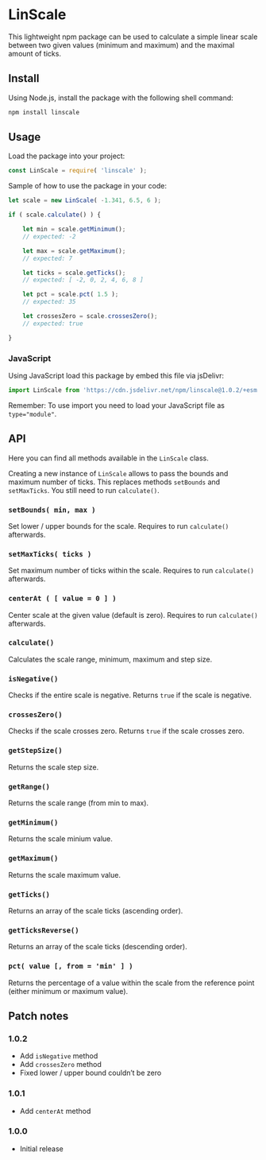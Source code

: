 # LinScale

This lightweight npm package can be used to calculate a simple linear scale between two given values (minimum and maximum) and the maximal amount of ticks.

## Install

Using Node.js, install the package with the following shell command:

```sh
npm install linscale
```

## Usage

Load the package into your project:

```js
const LinScale = require( 'linscale' );
```

Sample of how to use the package in your code:

```js
let scale = new LinScale( -1.341, 6.5, 6 );

if ( scale.calculate() ) {

    let min = scale.getMinimum();
    // expected: -2

    let max = scale.getMaximum();
    // expected: 7

    let ticks = scale.getTicks();
    // expected: [ -2, 0, 2, 4, 6, 8 ]

    let pct = scale.pct( 1.5 );
    // expected: 35

    let crossesZero = scale.crossesZero();
    // expected: true

}
```

### JavaScript

Using JavaScript load this package by embed this file via jsDelivr:

```js
import LinScale from 'https://cdn.jsdelivr.net/npm/linscale@1.0.2/+esm';
```

Remember: To use import you need to load your JavaScript file as ``type="module"``.

## API

Here you can find all methods available in the ``LinScale`` class.

Creating a new instance of ``LinScale`` allows to pass the bounds and maximum number of ticks. This replaces methods ``setBounds`` and ``setMaxTicks``. You still need to run ``calculate()``.

### ``setBounds( min, max )``

Set lower / upper bounds for the scale. Requires to run ``calculate()`` afterwards.

### ``setMaxTicks( ticks )``

Set maximum number of ticks within the scale. Requires to run ``calculate()`` afterwards.

### ``centerAt ( [ value = 0 ] )``

Center scale at the given value (default is zero). Requires to run ``calculate()`` afterwards.

### ``calculate()``

Calculates the scale range, minimum, maximum and step size.

### ``isNegative()``

Checks if the entire scale is negative. Returns ``true`` if the scale is negative.

### ``crossesZero()``

Checks if the scale crosses zero. Returns ``true`` if the scale crosses zero.

### ``getStepSize()``

Returns the scale step size.

### ``getRange()``

Returns the scale range (from min to max).

### ``getMinimum()``

Returns the scale minium value.

### ``getMaximum()``

Returns the scale maximum value.

### ``getTicks()``

Returns an array of the scale ticks (ascending order).

### ``getTicksReverse()``

Returns an array of the scale ticks (descending order).

### ``pct( value [, from = 'min' ] )``

Returns the percentage of a value within the scale from the reference point (either minimum or maximum value).

## Patch notes

### 1.0.2

* Add ``isNegative`` method
* Add ``crossesZero`` method
* Fixed lower / upper bound couldn’t be zero

### 1.0.1

* Add ``centerAt`` method

### 1.0.0

* Initial release
